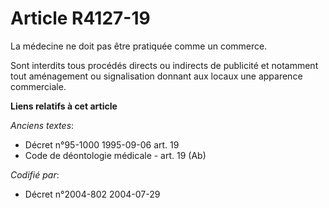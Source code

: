 # Article R4127-19

La médecine ne doit pas être pratiquée comme un commerce.

Sont interdits tous procédés directs ou indirects de publicité et notamment tout aménagement ou signalisation donnant aux
locaux une apparence commerciale.

**Liens relatifs à cet article**

_Anciens textes_:

  - Décret n°95-1000 1995-09-06 art. 19
  - Code de déontologie médicale - art. 19 (Ab)

_Codifié par_:

  - Décret n°2004-802 2004-07-29
